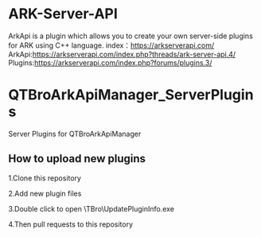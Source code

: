 # ARK-Server-API
ArkApi is a plugin which allows you to create your own server-side plugins for ARK using C++ language.
index：https://arkserverapi.com/
ArkApi:https://arkserverapi.com/index.php?threads/ark-server-api.4/
Plugins:https://arkserverapi.com/index.php?forums/plugins.3/

# QTBroArkApiManager_ServerPlugins
Server Plugins for QTBroArkApiManager

## How to upload new plugins
1.Clone this repository

2.Add new plugin files

3.Double click to open \TBro\UpdatePluginInfo.exe

4.Then pull requests to this repository
